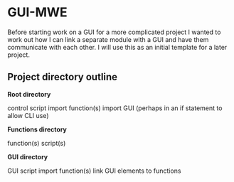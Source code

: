 # GUI-MWE

Before starting work on a GUI for a more complicated project I wanted to work out how I can link a separate module with a GUI and have them communicate with each other. I will use this as an initial template for a later project.

## Project directory outline

**Root directory**

control script
    import function(s)
    import GUI (perhaps in an if statement to allow CLI use)

**Functions directory**

function(s) script(s)

**GUI directory**

GUI script
    import function(s)
    link GUI elements to functions
